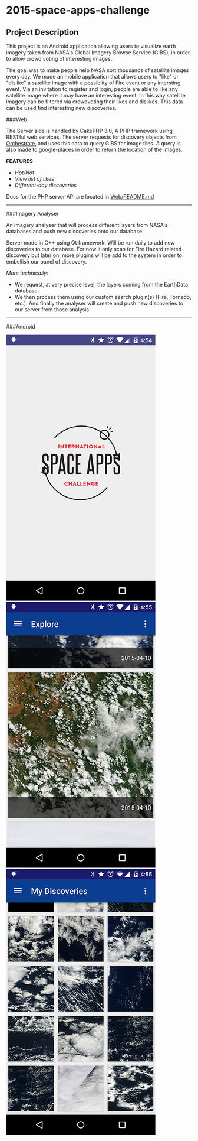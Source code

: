 # 2015-space-apps-challenge

## __Project Description__

This project is an Android application allowing users to visualize earth imagery taken from NASA's Global Imagery Browse Service (GIBS), in order to allow crowd voting of interesting images.

The goal was to make people help NASA sort thousands of satellite images every day.
We made an mobile application that allows users to "like" or "dislike" a satellite image with a possiblity of Fire event or any intersting event. 
Via an invitation to register and login, people are able to like any satellite image where it may have an interesting event. In this way satellite imagery can be filtered via crowdvoting their likes and dislikes. This data can be used find interesting new discoveries.


###Web

The Server side is handled by CakePHP 3.0, A PHP framework using RESTful web services.
The server requests for discovery objects from [Orchestrate](https://orchestrate.io/ "orchestrate.io"), and uses this data to query GIBS for image tiles. A query is also made to google-places in order to return the location of the images.

**FEATURES**
- *Hot/Not*
- *View list of likes*
- *Different-day discoveries*

Docs for the PHP server API are located in [Web/README.md](https://github.com/TheRealNox/2015-space-apps-challenge/blob/master/Web/README.md "README")



___



###Imagery Analyser

An imagery analyser that will process different layers from NASA's databases and push new discoveries onto our database:

Server made in C++ using Qt framework. Will be run daily to add new discoveries to our database. For now it only scan for Fire Hazard related discovery but later on, more plugins will be add to the system in order to embellish our panel of discovery.

*More technically:*
- We request, at very precise level, the layers coming from the EarthData database.
- We then process them using our custom search plugin(s) (Fire, Tornado, etc.).
And finally the analyser will create and push new discoveries to our server from those analysis.


___


###Android

![Splash Screen](https://github.com/TheRealNox/2015-space-apps-challenge/blob/master/Android/StellarViews/screenshots/device-2015-04-12-165449.png) ![Discovery Feed](https://github.com/TheRealNox/2015-space-apps-challenge/blob/master/Android/StellarViews/screenshots/device-2015-04-12-165521.png) ![My Discoveries](https://github.com/TheRealNox/2015-space-apps-challenge/blob/master/Android/StellarViews/screenshots/device-2015-04-12-165544.png)

